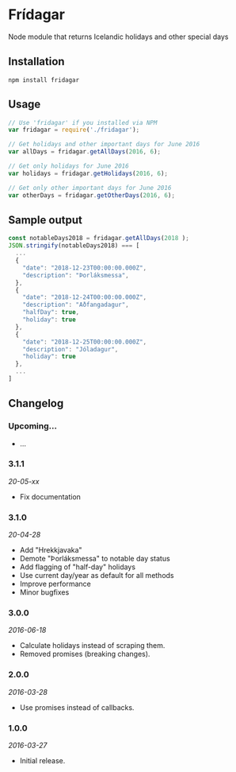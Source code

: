 # Frídagar

Node module that returns Icelandic holidays and other special days

## Installation

```
npm install fridagar
```

## Usage

```javascript
// Use 'fridagar' if you installed via NPM
var fridagar = require('./fridagar');

// Get holidays and other important days for June 2016
var allDays = fridagar.getAllDays(2016, 6);

// Get only holidays for June 2016
var holidays = fridagar.getHolidays(2016, 6);

// Get only other important days for June 2016
var otherDays = fridagar.getOtherDays(2016, 6);
```

## Sample output

```javascript
const notableDays2018 = fridagar.getAllDays(2018 );
JSON.stringify(notableDays2018) === [
  ...
  {
    "date": "2018-12-23T00:00:00.000Z",
    "description": "Þorláksmessa",
  },
  {
    "date": "2018-12-24T00:00:00.000Z",
    "description": "Aðfangadagur",
    "halfDay": true,
    "holiday": true
  },
  {
    "date": "2018-12-25T00:00:00.000Z",
    "description": "Jóladagur",
    "holiday": true
  },
  ...
]
```



## Changelog

### Upcoming...
<!-- Add new items here -->
- …


### 3.1.1
_20-05-xx_
- Fix documentation


### 3.1.0
_20-04-28_
- Add "Hrekkjavaka"
- Demote "Þorláksmessa" to notable day status
- Add flagging of "half-day" holidays
- Use current day/year as default for all methods
- Improve performance
- Minor bugfixes


### 3.0.0
_2016-06-18_
- Calculate holidays instead of scraping them.
- Removed promises (breaking changes).


### 2.0.0
_2016-03-28_
- Use promises instead of callbacks.


### 1.0.0
_2016-03-27_
- Initial release.
